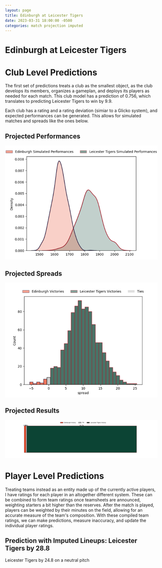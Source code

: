 ```yaml
---  
layout: page  
title: Edinburgh at Leicester Tigers  
date: 2023-03-31 18:00:00 -0500  
categories: match projection imputed  
---
```

# Edinburgh at Leicester Tigers

# Club Level Predictions


The first set of predictions treats a club as the smallest object, as the club develops its members, organizes a gameplan, and deploys its players as needed for each match. This club model has a prediction of 0.756, which translates to predicting Leicester Tigers to win by 9.9.

Each club has a rating and a rating deviation (simiar to a Glicko system), and expected performances can be generated. This allows for simulated matches and spreads like the ones below.
## Projected Performances


![Projected Performances](plots/performances_2023-03-31-LeicesterTigers-Edinburgh.png)
## Projected Spreads


![Projected Spreads](plots/spreads_2023-03-31-LeicesterTigers-Edinburgh.png)
## Projected Results


![Projected Results](plots/resultbar_2023-03-31-LeicesterTigers-Edinburgh.png)
# Player Level Predictions


Treating teams instead as an entity made up of the currently active players, I have ratings for each player in an altogether different system. These can be combined to form team ratings once teamsheets are announced, weighting starters a bit higher than the reserves. After the match is played, players can be weighted by their minutes on the field, allowing for an accurate measure of the team's composition. With these compiled team ratings, we can make predictions, measure inaccuracy, and update the individual player ratings.
## Prediction with Imputed Lineups: Leicester Tigers by 28.8


Leicester Tigers by 24.8 on a neutral pitch

